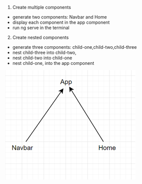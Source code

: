 
1. Create multiple components
  - generate two components: Navbar and Home
  - display each component in the app component
  - run ng serve in the terminal


2. Create nested components
  - generate three components: child-one,child-two,child-three
  - nest child-three into child-two, 
  - nest child-two into child-one
  - nest child-one, into the app component

![alt text](/assets/images/1-the-basics/1.png)

